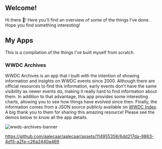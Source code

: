 ## Welcome!
Hi there 👋! Here you'll find an overview of some of the things I've done. Hope you find something interesting!

## My Apps
This is a compilation of the things I've built myself from scratch.

### WWDC Archives
WWDC Archives is an app that I built with the intention of showing information and insights on WWDC events since 2000. Although there are official resources to find this information, early events don't have the same visibility as newer events do, making it really hard to find information about them. In addition to that advantage, this app provides some interesting charts, allowing you to see how things have evolved since then. Finally, the information comes from a JSON source publicly available on [WWDC Index](https://nonstrict.eu/wwdcindex/). A big thank you to them for sharing this amazing resource! Please see the demos below to know all the app details.

![wwdc-archives-banner](https://github.com/aalecaar/aalecaar/assets/114955358/b7e5c1e1-b1c3-476d-849e-1b0085060cda)

https://github.com/aalecaar/aalecaar/assets/114955358/6dd217da-9863-4d15-a2fa-c26a2440a469

